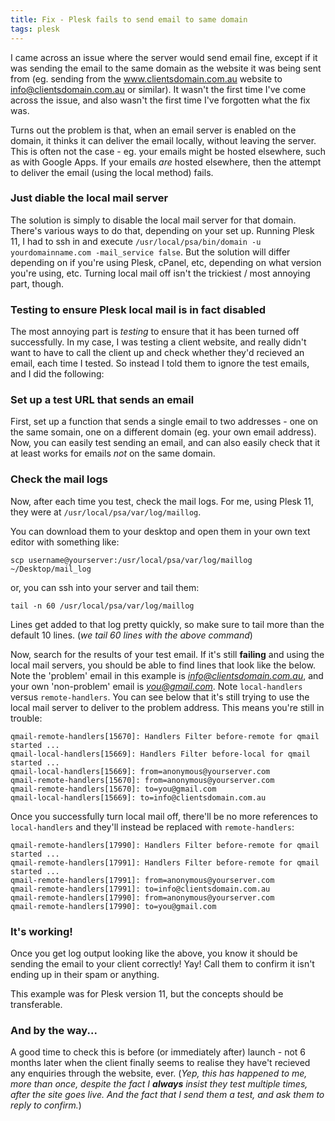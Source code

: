```yaml
---
title: Fix - Plesk fails to send email to same domain
tags: plesk
---
```


I came across an issue where the server would send email fine, except if it was sending the email to the same domain as the website it was being sent from (eg. sending from the www.clientsdomain.com.au website to info@clientsdomain.com.au or similar). It wasn't the first time I've come across the issue, and also wasn't the first time I've forgotten what the fix was.

Turns out the problem is that, when an email server is enabled on the domain, it thinks it can deliver the email locally, without leaving the server. This is often not the case - eg. your emails might be hosted elsewhere, such as with Google Apps. If your emails *are* hosted elsewhere, then the attempt to deliver the email (using the local method) fails.

### Just diable the local mail server

The solution is simply to disable the local mail server for that domain. There's various ways to do that, depending on your set up. Running Plesk 11, I had to ssh in and execute `/usr/local/psa/bin/domain -u yourdomainname.com -mail_service false`. But the solution will differ depending on if you're using Plesk, cPanel, etc, depending on what version you're using, etc. Turning local mail off isn't the trickiest / most annoying part, though.

### Testing to ensure Plesk local mail is in fact disabled

The most annoying part is *testing* to ensure that it has been turned off successfully. In my case, I was testing a client website, and really didn't want to have to call the client up and check whether they'd recieved an email, each time I tested. So instead I told them to ignore the test emails, and I did the following:

### Set up a test URL that sends an email
First, set up a function that sends a single email to two addresses - one on the same somain, one on a different domain (eg. your own email address). Now, you can easily test sending an email, and can also easily check that it at least works for emails *not* on the same domain.

### Check the mail logs
Now, after each time you test, check the mail logs. For me, using Plesk 11, they were at `/usr/local/psa/var/log/maillog`.

You can download them to your desktop and open them in your own text editor with something like:

`scp username@yourserver:/usr/local/psa/var/log/maillog ~/Desktop/mail_log`

or, you can ssh into your server and tail them:

`tail -n 60 /usr/local/psa/var/log/maillog`

Lines get added to that log pretty quickly, so make sure to tail more than the default 10 lines. (*we tail 60 lines with the above command*)

Now, search for the results of your test email. If it's still **failing** and using the local mail servers, you should be able to find lines that look like the below. Note the 'problem' email in this example is *info@clientsdomain.com.au*, and your own 'non-problem' email is *you@gmail.com*. Note `local-handlers` versus `remote-handlers`. You can see below that it's still trying to use the local mail server to deliver to the problem address. This means you're still in trouble:

~~~markup
qmail-remote-handlers[15670]: Handlers Filter before-remote for qmail started ...
qmail-local-handlers[15669]: Handlers Filter before-local for qmail started ...
qmail-local-handlers[15669]: from=anonymous@yourserver.com
qmail-remote-handlers[15670]: from=anonymous@yourserver.com
qmail-remote-handlers[15670]: to=you@gmail.com
qmail-local-handlers[15669]: to=info@clientsdomain.com.au
~~~

Once you successfully turn local mail off, there'll be no more references to `local-handlers` and they'll instead be replaced with `remote-handlers`:

~~~markup
qmail-remote-handlers[17990]: Handlers Filter before-remote for qmail started ...
qmail-remote-handlers[17991]: Handlers Filter before-remote for qmail started ...
qmail-remote-handlers[17991]: from=anonymous@yourserver.com
qmail-remote-handlers[17991]: to=info@clientsdomain.com.au
qmail-remote-handlers[17990]: from=anonymous@yourserver.com
qmail-remote-handlers[17990]: to=you@gmail.com
~~~

### It's working!

Once you get log output looking like the above, you know it should be sending the email to your client correctly! Yay! Call them to confirm it isn't ending up in their spam or anything.

This example was for Plesk version 11, but the concepts should be transferable.

### And by the way...

A good time to check this is before (or immediately after) launch - not 6 months later when the client finally seems to realise they have't recieved any enquiries through the website, ever. (*Yep, this has happened to me, more than once, despite the fact I **always** insist they test multiple times, after the site goes live. And the fact that I send them a test, and ask them to reply to confirm.*)

